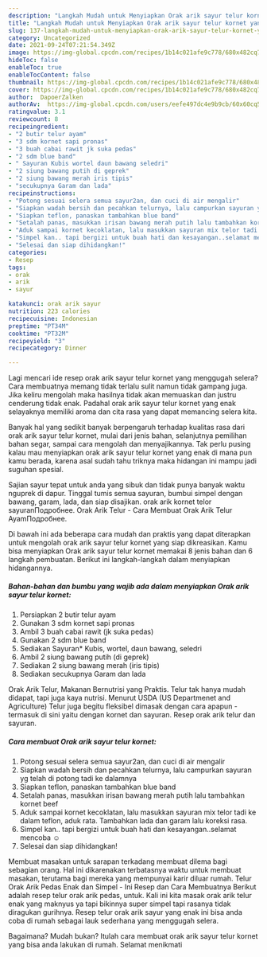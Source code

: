 ```yaml
---
description: "Langkah Mudah untuk Menyiapkan Orak arik sayur telur kornet yang Lezat Sekali"
title: "Langkah Mudah untuk Menyiapkan Orak arik sayur telur kornet yang Lezat Sekali"
slug: 137-langkah-mudah-untuk-menyiapkan-orak-arik-sayur-telur-kornet-yang-lezat-sekali
category: Uncategorized
date: 2021-09-24T07:21:54.349Z
image: https://img-global.cpcdn.com/recipes/1b14c021afe9c778/680x482cq70/orak-arik-sayur-telur-kornet-foto-resep-utama.jpg
hideToc: false
enableToc: true
enableTocContent: false
thumbnail: https://img-global.cpcdn.com/recipes/1b14c021afe9c778/680x482cq70/orak-arik-sayur-telur-kornet-foto-resep-utama.jpg
cover: https://img-global.cpcdn.com/recipes/1b14c021afe9c778/680x482cq70/orak-arik-sayur-telur-kornet-foto-resep-utama.jpg
author:  DapoerZalken
authorAv:  https://img-global.cpcdn.com/users/eefe497dc4e9b9cb/60x60cq50/avatar.jpg
ratingvalue: 3.1
reviewcount: 8
recipeingredient:
- "2 butir telur ayam"
- "3 sdm kornet sapi pronas"
- "3 buah cabai rawit jk suka pedas"
- "2 sdm blue band"
- " Sayuran Kubis wortel daun bawang seledri"
- "2 siung bawang putih di geprek"
- "2 siung bawang merah iris tipis"
- "secukupnya Garam dan lada"
recipeinstructions:
- "Potong sesuai selera semua sayur2an, dan cuci di air mengalir"
- "Siapkan wadah bersih dan pecahkan telurnya, lalu campurkan sayuran yg telah di potong tadi ke dalamnya"
- "Siapkan teflon, panaskan tambahkan blue band"
- "Setalah panas, masukkan irisan bawang merah putih lalu tambahkan kornet beef"
- "Aduk sampai kornet kecoklatan, lalu masukkan sayuran mix telor tadi ke dalam teflon, aduk rata. Tambahkan lada dan garam lalu koreksi rasa."
- "Simpel kan.. tapi bergizi untuk buah hati dan kesayangan..selamat mencoba ☺"
- "Selesai dan siap dihidangkan!"
categories:
- Resep
tags:
- orak
- arik
- sayur

katakunci: orak arik sayur 
nutrition: 223 calories
recipecuisine: Indonesian
preptime: "PT34M"
cooktime: "PT32M"
recipeyield: "3"
recipecategory: Dinner

---
```



Lagi mencari ide resep orak arik sayur telur kornet yang menggugah selera? Cara membuatnya memang tidak terlalu sulit namun tidak gampang juga. Jika keliru mengolah maka hasilnya tidak akan memuaskan dan justru cenderung tidak enak. Padahal orak arik sayur telur kornet yang enak selayaknya memiliki aroma dan cita rasa yang dapat memancing selera kita.


Banyak hal yang sedikit banyak berpengaruh terhadap kualitas rasa dari orak arik sayur telur kornet, mulai dari jenis bahan, selanjutnya pemilihan bahan segar, sampai cara mengolah dan menyajikannya. Tak perlu pusing kalau mau menyiapkan orak arik sayur telur kornet yang enak di mana pun kamu berada, karena asal sudah tahu triknya maka hidangan ini mampu jadi suguhan spesial.

Sajian sayur tepat untuk anda yang sibuk dan tidak punya banyak waktu nguprek di dapur. Tinggal tumis semua sayuran, bumbui simpel dengan bawang, garam, lada, dan siap disajikan. orak arik kornet telor sayuranПодробнее. Orak Arik Telur - Cara Membuat Orak Arik Telur AyamПодробнее.


Di bawah ini ada beberapa cara mudah dan praktis yang dapat diterapkan untuk mengolah orak arik sayur telur kornet yang siap dikreasikan. Kamu bisa menyiapkan Orak arik sayur telur kornet memakai 8 jenis bahan dan 6 langkah pembuatan. Berikut ini langkah-langkah dalam menyiapkan hidangannya.

<!--inarticleads1-->

##### Bahan-bahan dan bumbu yang wajib ada dalam menyiapkan Orak arik sayur telur kornet:

1. Persiapkan 2 butir telur ayam
1. Gunakan 3 sdm kornet sapi pronas
1. Ambil 3 buah cabai rawit (jk suka pedas)
1. Gunakan 2 sdm blue band
1. Sediakan  Sayuran* Kubis, wortel, daun bawang, seledri
1. Ambil 2 siung bawang putih (di geprek)
1. Sediakan 2 siung bawang merah (iris tipis)
1. Sediakan secukupnya Garam dan lada


Orak Arik Telur, Makanan Bernutrisi yang Praktis. Telur tak hanya mudah didapat, tapi juga kaya nutrisi. Menurut USDA (US Departmenet and Agriculture) Telur juga begitu fleksibel dimasak dengan cara apapun - termasuk di sini yaitu dengan kornet dan sayuran. Resep orak arik telur dan sayuran. 

<!--inarticleads2-->

##### Cara membuat Orak arik sayur telur kornet:

1. Potong sesuai selera semua sayur2an, dan cuci di air mengalir
1. Siapkan wadah bersih dan pecahkan telurnya, lalu campurkan sayuran yg telah di potong tadi ke dalamnya
1. Siapkan teflon, panaskan tambahkan blue band
1. Setalah panas, masukkan irisan bawang merah putih lalu tambahkan kornet beef
1. Aduk sampai kornet kecoklatan, lalu masukkan sayuran mix telor tadi ke dalam teflon, aduk rata. Tambahkan lada dan garam lalu koreksi rasa.
1. Simpel kan.. tapi bergizi untuk buah hati dan kesayangan..selamat mencoba ☺
1. Selesai dan siap dihidangkan!

Membuat masakan untuk sarapan terkadang membuat dilema bagi sebagian orang. Hal ini dikarenakan terbatasnya waktu untuk membuat masakan, terutama bagi mereka yang mempunyai karir diluar rumah. Telur Orak Arik Pedas Enak dan Simpel - Ini Resep dan Cara Membuatnya Berikut adalah resep telur orak arik pedas, untuk. Kali ini kita masak orak arik telur enak yang maknyus ya tapi bikinnya super simpel tapi rasanya tidak diragukan gurihnya. Resep telur orak arik sayur yang enak ini bisa anda coba di rumah sebagai lauk sederhana yang menggugah selera. 

Bagaimana? Mudah bukan? Itulah cara membuat orak arik sayur telur kornet yang bisa anda lakukan di rumah. Selamat menikmati
